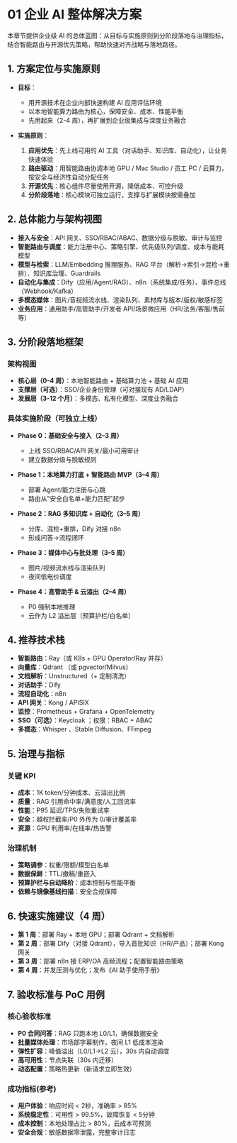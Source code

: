 # 01 企业 AI 整体解决方案

本章节提供企业级 AI 的总体蓝图：从目标与实施原则到分阶段落地与治理指标，结合智能路由与开源优先策略，帮助快速对齐战略与落地路径。

## 1. 方案定位与实施原则

- **目标**：

  - 用开源技术在企业内部快速构建 AI 应用评估环境
  - 以本地智能算力路由为核心，保障安全、成本、性能平衡
  - 先用起来（2-4 周），再扩展到企业级集成与深度业务融合
- **实施原则**：

  1. **应用优先**：先上线可用的 AI 工具（对话助手、知识库、自动化），让业务快速体验
  2. **路由驱动**：用智能路由协调本地 GPU / Mac Studio / 员工 PC / 云算力，按安全与经济性自动分配任务
  3. **开源优先**：核心组件尽量使用开源，降低成本、可控升级
  4. **分阶段落地**：核心模块可独立运行，支撑与扩展模块按需叠加

## 2. 总体能力与架构视图

- **接入与安全**：API 网关、SSO/RBAC/ABAC、数据分级与脱敏、审计与监控
- **智能路由与调度**：能力注册中心、策略引擎、优先级队列/调度、成本与能耗模型
- **模型与检索**：LLM/Embedding 推理服务、RAG 平台（解析→索引→混检→重排）、知识库治理、Guardrails
- **自动化与集成**：Dify（应用/Agent/RAG）、n8n（系统集成/任务）、事件总线（Webhook/Kafka）
- **多模态媒体**：图片/音视频流水线、渲染队列、素材库与版本/版权/敏感标签
- **业务应用**：通用助手/高管助手/开发者 API/场景微应用（HR/法务/客服/售前等）

## 3. 分阶段落地框架

### 架构视图

- **核心层（0-4 周）**：本地智能路由 + 基础算力池 + 基础 AI 应用
- **支撑层（可选）**：SSO/企业身份管理（可对接现有 AD/LDAP）
- **发展层（3-12 个月）**：多模态、私有化模型、深度业务融合

### 具体实施阶段（可独立上线）

- **Phase 0：基础安全与接入（2–3 周）**

  - 上线 SSO/RBAC/API 网关/最小可用审计
  - 建立数据分级与脱敏规则
- **Phase 1：本地算力打底 + 智能路由 MVP（3–4 周）**

  - 部署 Agent/能力注册与心跳
  - 路由从"安全白名单+能力匹配"起步
- **Phase 2：RAG 多知识库 + 自动化（3–5 周）**

  - 分库、混检+重排，Dify 对接 n8n
  - 形成问答→流程闭环
- **Phase 3：媒体中心与批处理（3–5 周）**

  - 图片/视频流水线与渲染队列
  - 夜间低电价调度
- **Phase 4：高管助手 & 云溢出（2–4 周）**

  - P0 强制本地推理
  - 云作为 L2 溢出层（预算护栏/白名单）

## 4. 推荐技术栈

- **智能路由**：Ray（或 K8s + GPU Operator/Ray 并存）
- **向量库**：Qdrant （或 pgvector/Milvus）
- **文档解析**：Unstructured（+ 定制清洗）
- **对话助手**：Dify
- **流程自动化**：n8n
- **API 网关**：Kong / APISIX
- **监控**：Prometheus  + Grafana  + OpenTelemetry
- **SSO（可选）**：Keycloak ；权限：RBAC + ABAC
- **多模态**：Whisper 、Stable Diffusion、FFmpeg

## 5. 治理与指标

### 关键 KPI

- **成本**：1K token/分钟成本、云溢出比例
- **质量**：RAG 引用命中率/满意度/人工回流率
- **性能**：P95 延迟/TPS/失败重试率
- **安全**：越权拦截率/P0 外传为 0/审计覆盖率
- **资源**：GPU 利用率/在线率/热告警

### 治理机制

- **策略调参**：权重/限额/模型白名单
- **数据保鲜**：TTL/撤稿/重嵌入
- **预算护栏与自动降阶**：成本控制与性能平衡
- **依赖与镜像基线扫描**：安全合规保障

## 6. 快速实施建议（4 周）

- **第 1 周**：部署 Ray + 本地 GPU；部署 Qdrant + 文档解析
- **第 2 周**：部署 Dify（对接 Qdrant），导入首批知识（HR/产品）；部署 Kong 网关
- **第 3 周**：部署 n8n 接 ERP/OA 高频流程；配置智能路由策略
- **第 4 周**：并发压测与优化；发布《AI 助手使用手册》

## 7. 验收标准与 PoC 用例

### 核心验收标准

- **P0 合同问答**：RAG 只跑本地 L0/L1，确保数据安全
- **批量媒体处理**：市场部字幕制作，夜间 L1 低成本渲染
- **弹性扩容**：峰值溢出（L0/L1→L2 云），30s 内自动调度
- **高可用性**：节点失联（30s 内迁移）
- **动态配置**：策略热更新（新请求立即生效）

### 成功指标(参考)

- **用户体验**：响应时间 < 2秒，准确率 > 85%
- **系统稳定性**：可用性 > 99.5%，故障恢复 < 5分钟
- **成本控制**：本地处理占比 > 80%，云成本可预测
- **安全合规**：敏感数据零泄露，完整审计日志
